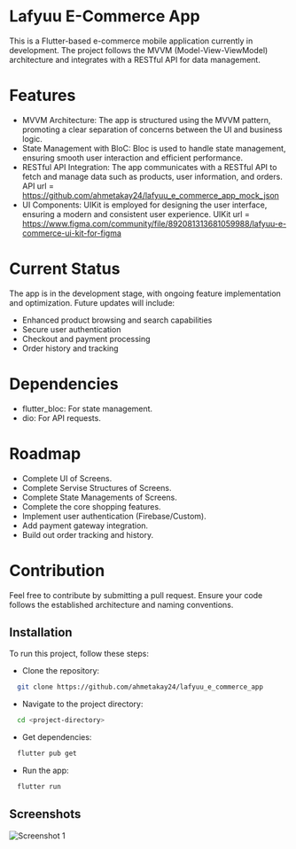 
# Lafyuu E-Commerce App

This is a Flutter-based e-commerce mobile application currently in development. The project follows the MVVM (Model-View-ViewModel) architecture and integrates with a RESTful API for data management.

# Features

- MVVM Architecture: The app is structured using the MVVM pattern, promoting a clear separation of concerns between the UI and business logic.
- State Management with BloC: Bloc is used to handle state management, ensuring smooth user interaction and efficient performance.
- RESTful API Integration: The app communicates with a RESTful API to fetch and manage data such as products, user information, and orders. API url = https://github.com/ahmetakay24/lafyuu_e_commerce_app_mock_json
- UI Components: UIKit is employed for designing the user interface, ensuring a modern and consistent user experience. UIKit url = https://www.figma.com/community/file/892081313681059988/lafyuu-e-commerce-ui-kit-for-figma

# Current Status
The app is in the development stage, with ongoing feature implementation and optimization. Future updates will include:

- Enhanced product browsing and search capabilities
- Secure user authentication
- Checkout and payment processing
- Order history and tracking

# Dependencies

- flutter_bloc: For state management.
- dio: For API requests.

# Roadmap

 - Complete UI of Screens.
 - Complete Servise Structures of Screens.
 - Complete State Managements of Screens.
 - Complete the core shopping features.
 - Implement user authentication (Firebase/Custom).
 - Add payment gateway integration.
 - Build out order tracking and history.

# Contribution

Feel free to contribute by submitting a pull request. Ensure your code follows the established architecture and naming conventions.



## Installation

To run this project, follow these steps:

- Clone the repository:
```bash
  git clone https://github.com/ahmetakay24/lafyuu_e_commerce_app
```

- Navigate to the project directory:
```bash
  cd <project-directory>
```

- Get dependencies:
```bash
  flutter pub get
```

- Run the app:
```bash
  flutter run
```

## Screenshots

![Screenshot 1](https://i.hizliresim.com/dldj2ey.png)
